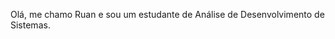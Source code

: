 Olá, me chamo Ruan e sou um estudante de Análise de Desenvolvimento de Sistemas.
<!---
BrazRuan/BrazRuan is a ✨ special ✨ repository because its `README.md` (this file) appears on your GitHub profile.
You can click the Preview link to take a look at your changes.
--->
